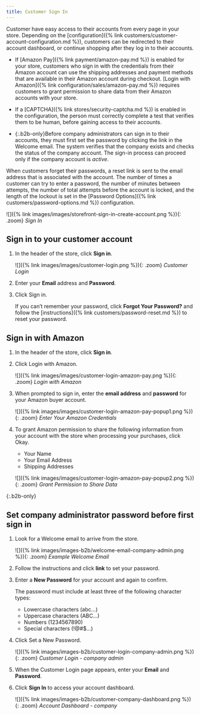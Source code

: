 ```yaml
---
title: Customer Sign In
---
```


Customer have easy access to their accounts from every page in your store. Depending on the [configuration]({% link customers/customer-account-configuration.md %}), customers can be redirected to their account dashboard, or continue shopping after they log in to their accounts.

- If [Amazon Pay]({% link payment/amazon-pay.md %}) is enabled for your store, customers who sign in with the credentials from their Amazon account can use the shipping addresses and payment methods that are available in their Amazon account during checkout. [Login with Amazon]({% link configuration/sales/amazon-pay.md %}) requires customers to grant permission to share data from their Amazon accounts with your store.

- If a [CAPTCHA]({% link stores/security-captcha.md %}) is enabled in the configuration, the person must correctly complete a test that verifies them to be human, before gaining access to their accounts.

- {:.b2b-only}Before company administrators can sign in to their accounts, they must first set the password by clicking the link in the Welcome email. The system verifies that the company exists and checks the status of the company account. The sign-in process can proceed only if the company account is _active_.

When customers forget their passwords, a reset link is sent to the email address that is associated with the account. The number of times a customer can try to enter a password, the number of minutes between attempts, the number of total attempts before the account is locked, and the length of the lockout is set in the [Password Options]({% link customers/password-options.md %}) configuration.

![]({% link images/images/storefront-sign-in-create-account.png %}){: .zoom}
_Sign In_

## Sign in to your customer account

1. In the header of the store, click **Sign in**.

   ![]({% link images/images/customer-login.png %}){: .zoom}
   _Customer Login_

1. Enter your **Email** address and **Password**.

1. Click <span class="btn">Sign in</span>.

   If you can’t remember your password, click **Forgot Your Password?** and follow the [instructions]({% link customers/password-reset.md %}) to reset your password.

## Sign in with Amazon

1. In the header of the store, click **Sign in**.

1. Click <span class="btn">Login with Amazon</span>.

   ![]({% link images/images/customer-login-amazon-pay.png %}){: .zoom}
   _Login with Amazon_

1. When prompted to sign in, enter the **email address** and **password** for your Amazon buyer account.

   ![]({% link images/images/customer-login-amazon-pay-popup1.png %}){: .zoom}
   _Enter Your Amazon Credentials_

1. To grant Amazon permission to share the following information from your account with the store when processing your purchases, click <span class="btn">Okay</span>.

   - Your Name
   - Your Email Address
   - Shipping Addresses

   ![]({% link images/images/customer-login-amazon-pay-popup2.png %}){: .zoom}
   _Grant Permission to Share Data_

{:.b2b-only}
## Set company administrator password before first sign in

1. Look for a Welcome email to arrive from the store.

   ![]({% link images/images-b2b/welcome-email-company-admin.png %}){: .zoom}
   _Example Welcome Email_

1. Follow the instructions and click **link** to set your password.

1. Enter a **New Password** for your account and again to confirm.

   The password must include at least three of the following character types:

   - Lowercase characters (abc...)
   - Uppercase characters (ABC...)
   - Numbers (1234567890)
   - Special characters (!@#$...)

1. Click <span class="btn">Set a New Password</span>.

   ![]({% link images/images-b2b/customer-login-company-admin.png %}){: .zoom}
   _Customer Login - company admin_

1. When the Customer Login page appears, enter your **Email** and **Password**.

1. Click **Sign In** to access your account dashboard.

   ![]({% link images/images-b2b/customer-company-dashboard.png %}){: .zoom}
   _Account Dashboard - company_
